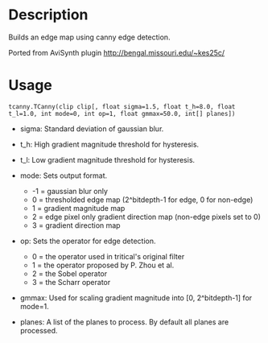 Description
===========

Builds an edge map using canny edge detection.

Ported from AviSynth plugin http://bengal.missouri.edu/~kes25c/


Usage
=====

    tcanny.TCanny(clip clip[, float sigma=1.5, float t_h=8.0, float t_l=1.0, int mode=0, int op=1, float gmmax=50.0, int[] planes])

* sigma: Standard deviation of gaussian blur.

* t_h: High gradient magnitude threshold for hysteresis.

* t_l: Low gradient magnitude threshold for hysteresis.

* mode: Sets output format.
  * -1 = gaussian blur only
  * 0 = thresholded edge map (2^bitdepth-1 for edge, 0 for non-edge)
  * 1 = gradient magnitude map
  * 2 = edge pixel only gradient direction map (non-edge pixels set to 0)
  * 3 = gradient direction map

* op: Sets the operator for edge detection.
  * 0 = the operator used in tritical's original filter
  * 1 = the operator proposed by P. Zhou et al.
  * 2 = the Sobel operator
  * 3 = the Scharr operator

* gmmax: Used for scaling gradient magnitude into [0, 2^bitdepth-1] for mode=1.

* planes: A list of the planes to process. By default all planes are processed.
